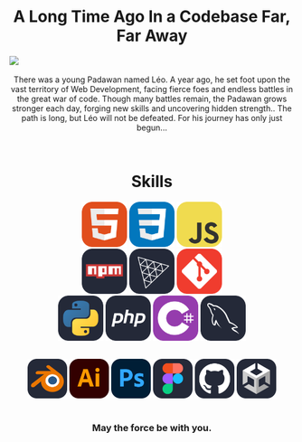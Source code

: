 <h1 align="center">A Long Time Ago In a Codebase Far, Far Away</h1>

<img src="img/gif2.gif" width="1000">

<p align="center">There was a young Padawan named Léo. A year ago, he set foot upon the vast territory of Web Development, facing fierce foes and endless battles in the great war of code. Though many battles remain, the Padawan grows stronger each day, forging new skills and uncovering hidden strength.. The path is long, but Léo will not be defeated. For his journey has only just begun...</p> 

<br>

<h1 align="center">Skills</h1>

<div align="center">
  <img src="img/HTML.svg" width="80"> 
  <img src="img/CSS.svg" width="80"> 
  <img src="img/JavaScript.svg" width="80"> 
  <br>
  <img src="img/Npm-Dark.svg" width="80">
  <img src="img/ThreeJS-Dark.svg" width="80">
  <img src="img/Git.svg" width="80">
  <br>
  <img src="img/Python-Dark.svg" width="80"> 
  <img src="img/PHP-Dark.svg" width="80">
  <img src="img/CS.svg" width="80">
  <img src="img/MySQL-Dark.svg" width="80">
  <br>

##

  <img src="img/Blender-Dark.svg" width="70">
  <img src="img/Illustrator.svg" width="70">
  <img src="img/Photoshop.svg" width="70">
  <img src="img/Figma-Dark.svg" width="70">
  <img src="img/Github-Dark.svg" width="70">
  <img src="img/Unity-Dark.svg" width="70">
  
</div>


<h1></h1>

<h3 align="center">May the force be with you.</h3>
